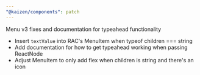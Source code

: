 ```yaml
---
"@kaizen/components": patch
---
```


Menu v3 fixes and documentation for typeahead functionality

- Insert `textValue` into RAC's MenuItem when typeof children === string
- Add documentation for how to get typeahead working when passing ReactNode
- Adjust MenuItem to only add flex when children is string and there's an icon
